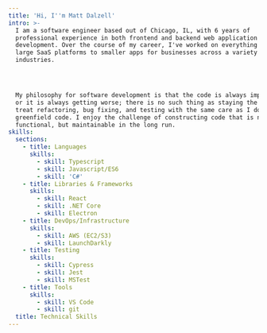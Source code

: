 ```yaml
---
title: 'Hi, I''m Matt Dalzell'
intro: >-
  I am a software engineer based out of Chicago, IL, with 6 years of
  professional experience in both frontend and backend web application
  development. Over the course of my career, I've worked on everything from
  large SaaS platforms to smaller apps for businesses across a variety of
  industries.




  My philosophy for software development is that the code is always improving,
  or it is always getting worse; there is no such thing as staying the same. I
  treat refactoring, bug fixing, and testing with the same care as I do writing
  greenfield code. I enjoy the challenge of constructing code that is not only
  functional, but maintainable in the long run.
skills:
  sections:
    - title: Languages
      skills:
        - skill: Typescript
        - skill: Javascript/ES6
        - skill: 'C#'
    - title: Libraries & Frameworks
      skills:
        - skill: React
        - skill: .NET Core
        - skill: Electron
    - title: DevOps/Infrastructure
      skills:
        - skill: AWS (EC2/S3)
        - skill: LaunchDarkly
    - title: Testing
      skills:
        - skill: Cypress
        - skill: Jest
        - skill: MSTest
    - title: Tools
      skills:
        - skill: VS Code
        - skill: git
  title: Technical Skills
---
```


